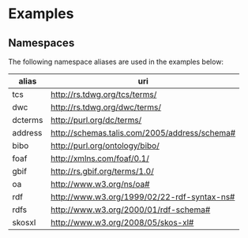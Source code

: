# Examples

## Namespaces

The following namespace aliases are used in the examples below:

| alias | uri |
|-|-|
| tcs | http://rs.tdwg.org/tcs/terms/ |
| dwc | http://rs.tdwg.org/dwc/terms/ |
| dcterms | http://purl.org/dc/terms/ |
| address | http://schemas.talis.com/2005/address/schema# |
| bibo | http://purl.org/ontology/bibo/ |
| foaf | http://xmlns.com/foaf/0.1/ |
| gbif | http://rs.gbif.org/terms/1.0/ |
| oa | http://www.w3.org/ns/oa# |
| rdf | http://www.w3.org/1999/02/22-rdf-syntax-ns# |
| rdfs | http://www.w3.org/2000/01/rdf-schema# |
| skosxl | http://www.w3.org/2008/05/skos-xl# |

